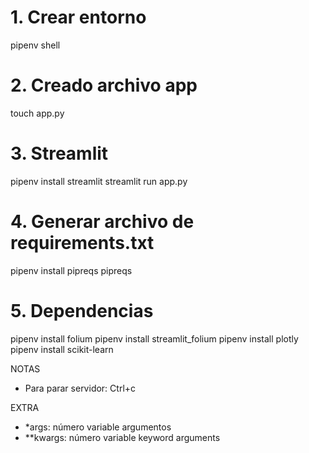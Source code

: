 # 1. Crear entorno

pipenv shell

# 2. Creado archivo app

touch app.py

# 3. Streamlit

pipenv install streamlit
streamlit run app.py

# 4. Generar archivo de requirements.txt

pipenv install pipreqs
pipreqs

# 5. Dependencias

pipenv install folium
pipenv install streamlit_folium
pipenv install plotly
pipenv install scikit-learn

NOTAS

- Para parar servidor: Ctrl+c

EXTRA

- \*args: número variable argumentos
- \*\*kwargs: número variable keyword arguments
